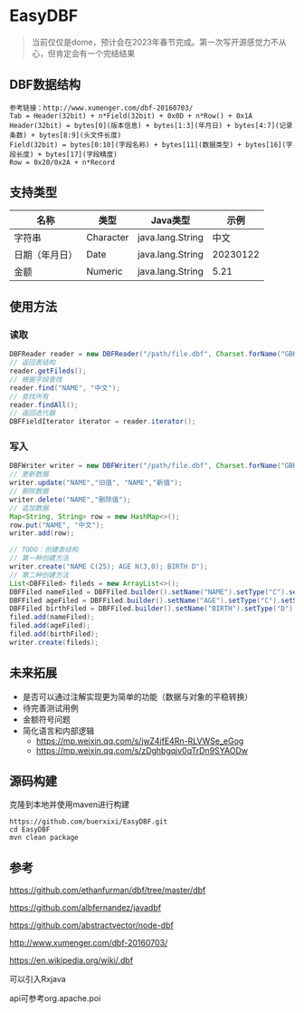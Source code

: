 # EasyDBF

> 当前仅仅是dome，预计会在2023年春节完成。第一次写开源感觉力不从心，但肯定会有一个完结结果

## DBF数据结构

```
参考链接：http://www.xumenger.com/dbf-20160703/
Tab = Header(32bit) + n*Field(32bit) + 0x0D + n*Row() + 0x1A
Header(32bit) = bytes[0](版本信息) + bytes[1:3](年月日) + bytes[4:7](记录条数) + bytes[8:9](头文件长度)
Field(32bit) = bytes[0:10](字段名称) + bytes[11](数据类型) + bytes[16](字段长度) + bytes[17](字段精度)
Row = 0x20/0x2A + n*Record
```

## 支持类型

| 名称           | 类型      | Java类型         | 示例     |
| -------------- | --------- | ---------------- | -------- |
| 字符串         | Character | java.lang.String | 中文     |
| 日期（年月日） | Date      | java.lang.String | 20230122 |
| 金额           | Numeric   | java.lang.String | 5.21     |

## 使用方法

### 读取

``` java
DBFReader reader = new DBFReader("/path/file.dbf", Charset.forName("GBK"))); 
// 返回表结构
reader.getFileds();
// 根据字段查找
reader.find("NAME", "中文");
// 查找所有
reader.findAll();
// 返回迭代器
DBFFieldIterator iterator = reader.iterator();
```

### 写入

``` java
DBFWriter writer = new DBFWriter("/path/file.dbf", Charset.forName("GBK"))); 
// 更新数据
writer.update("NAME","旧值", "NAME","新值");
// 删除数据
writer.delete("NAME","删除值");
// 追加数据
Map<String, String> row = new HashMap<>();
row.put("NAME", "中文");
writer.add(row);

// TODO：创建表结构
// 第一种创建方法 
writer.create("NAME C(25); AGE N(3,0); BIRTH D");
// 第二种创建方法
List<DBFFiled> fileds = new ArrayList<>();
DBFFiled nameFiled = DBFFiled.builder().setName("NAME").setType("C").setSize(20).build();
DBFFiled ageFiled = DBFFiled.builder().setName("AGE").setType("C").setSize(3).setDigits(0).build();
DBFFiled birthFiled = DBFFiled.builder().setName("BIRTH").setType("D").build();
filed.add(nameFiled);
filed.add(ageFiled);
filed.add(birthFiled);
writer.create(fileds);

```

## 未来拓展

- 是否可以通过注解实现更为简单的功能（数据与对象的平稳转换）
- 待完善测试用例
- 金额符号问题
- 简化语言和内部逻辑
  - https://mp.weixin.qq.com/s/jwZ4jfE4Rn-RLVWSe_eGog
  - https://mp.weixin.qq.com/s/zDghbgqjv0qTrDn9SYAODw

## 源码构建

克隆到本地并使用maven进行构建

```she
https://github.com/buerxixi/EasyDBF.git
cd EasyDBF
mvn clean package
```

## 参考

https://github.com/ethanfurman/dbf/tree/master/dbf

https://github.com/albfernandez/javadbf

https://github.com/abstractvector/node-dbf

http://www.xumenger.com/dbf-20160703/

https://en.wikipedia.org/wiki/.dbf

可以引入Rxjava

api可参考org.apache.poi
